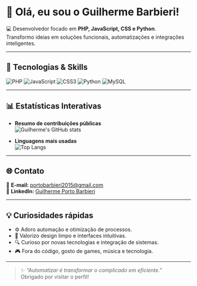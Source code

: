 # 👋 Olá, eu sou o Guilherme Barbieri!

💻 Desenvolvedor focado em **PHP, JavaScript, CSS e Python**.  
Transformo ideias em soluções funcionais, automatizações e integrações inteligentes.

---

## 🧰 Tecnologias & Skills
![PHP](https://img.shields.io/badge/PHP-777BB4?style=for-the-badge&logo=php&logoColor=white)
![JavaScript](https://img.shields.io/badge/JavaScript-F7DF1E?style=for-the-badge&logo=javascript&logoColor=black)
![CSS3](https://img.shields.io/badge/CSS3-1572B6?style=for-the-badge&logo=css3&logoColor=white)
![Python](https://img.shields.io/badge/Python-3776AB?style=for-the-badge&logo=python&logoColor=white)
![MySQL](https://img.shields.io/badge/MySQL-4479A1?style=for-the-badge&logo=mysql&logoColor=white)

---

## 📊 Estatísticas Interativas
- **Resumo de contribuições públicas**  
![Guilherme's GitHub stats](https://github-readme-stats.vercel.app/api?username=GuilhermePB1&show_icons=true&theme=default)

- **Linguagens mais usadas**  
![Top Langs](https://github-readme-stats.vercel.app/api/top-langs/?username=GuilhermePB1&layout=compact)

---

## 🌐 Contato
📩 **E-mail:** portobarbieri2015@gmail.com  
🔗 **LinkedIn:** [Guilherme Porto Barbieri](https://www.linkedin.com/in/guilherme-porto-barbieri-a9851729a/)

---

## 💡 Curiosidades rápidas
- ⚙️ Adoro automação e otimização de processos.  
- 🎨 Valorizo design limpo e interfaces intuitivas.  
- 🔍 Curioso por novas tecnologias e integração de sistemas.  
- 🎮 Fora do código, gosto de games, música e tecnologia.

---

> ✨ *“Automatizar é transformar o complicado em eficiente.”*  
Obrigado por visitar o perfil!
